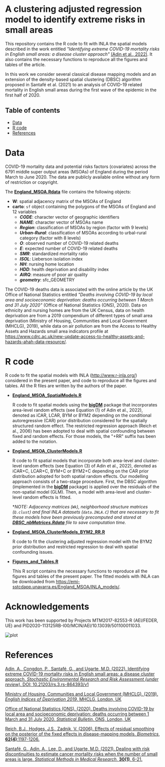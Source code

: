 # A clustering adjusted regression model to identify extreme risks in small areas
This repository contains the R code to fit with INLA the spatial models described in the work entitled _"Identifying extreme COVID-19 mortality risks in English small areas: a disease cluster approach"_ [(Adin et al., 2022)](https://doi.org/10.21203/rs.3.rs-864393/v1). It also contains the necessary functions to reproduce all the figures and tables of the article.

In this work we consider several classical disease mapping models and an extension of the density-based spatial clustering (DBSC) algorithm proposed in Santafé et al. (2021) to an analysis of COVID-19 related mortality in English small areas during the first wave of the epidemic in the first half of 2020. 


## Table of contents

- [Data](#Data)
- [R code](#R-code)
- [References](#References)


# Data
COVID-19 mortality data and potential risks factors (covariates) across the 6791 middle super output areas (MSOAs) of England during the period March to June 2020. The data are publicly available online without any form of restriction or copyright.

The [**England_MSOA.Rdata**](https://github.com/spatialstatisticsupna/DBSC_RR_article/blob/master/data/England_MSOA.Rdata) file contains the following objects:
  - **W**: spatial adjacency matrix of the MSOAs of England
  - **carto**: `sf` object containing the polygons of the MSOAs of England and 12 variables
    - **_CODE_**: character vector of geographic identifiers
    - **_NAME_**: character vector of MSOAs name
    - **_Region_**: classification of MSOAs by region (factor with 9 levels)
    - **_Urban-Rural_**: classification of MSOAs according to urbal-rural category (factor with 8 levels)
    - **_O_**: observed number of COVID-19 related deaths
    - **_E_**: expected number of COVID-19 related deaths
    - **_SMR_**: standardized mortality ratio
    - **_ISOL_**: Lieberson isolation index
    - **_NH_**: nursing home location
    - **_HDD_**: health deprivation and disability index
    - **_AIRQ_**: measure of poor air quality
    - **_geometry_**: sfc_GEOMETRY
  

The COVID-19 deaths data is associated with the online article by the UK Office of National Statistics entitled _"Deaths involving COVID-19 by local area and socioeconomic deprivation: deaths occurring between 1 March and 31 July 2020"_ (Office of National Statistics (ONS), 2020). Data on ethnicity and nursing homes are from the UK Census, data on health deprivation are from a 2019 compendium of different types of small area deprivation (Ministry of Housing, Communities and Local Government (MHCLG), 2019), while data on air pollution are from the Access to Healthy Assets and Hazards small area indicators profile at https://www.cdrc.ac.uk/new-update-access-to-healthy-assets-and-hazards-ahah-data-resource/.


# R code
R code to fit the spatial models with INLA (http://www.r-inla.org/) considered in the present paper, and code to reproduce all the figures and tables. All the R files are written by the authors of the paper.

- [**England_MSOA_SpatialModels.R**](https://github.com/spatialstatisticsupna/DBSC_RR_article/blob/master/R/England_MSOA_SpatialModels.R)

  R code to fit spatial models using the [**bigDM**](https://github.com/spatialstatisticsupna/bigDM) package that incorporates area-level random effects (see Equation (1) of Adin et al., 2022), denoted as iCAR, LCAR, BYM or BYM2 depending on the conditional autoregressive (CAR) prior distribution considered for the spatially structured random effect. The restricted regression approach (Reich et al., 2006) has been adopted to deal with spatial confounding between fixed and random effects. For those models, the "+RR" suffix has been added to the notation.

- [**England_MSOA_ClusterModels.R**](https://github.com/spatialstatisticsupna/DBSC_RR_article/blob/master/R/England_MSOA_ClusterModels.R)

  R code to fit spatial models that incorporate both area-level and cluster-level random effects (see Equation (3) of Adin et al., 2022), denoted as iCAR+C, LCAR+C, BYM+C or BYM2+C depending on the CAR prior distribution adopted for both spatial random effects. Our modelling approach consists of a two-stage procedure. First, the DBSC algorithm (implemented in the [**bigDM**](https://github.com/spatialstatisticsupna/bigDM) package) is applied over the residuals of the non-spatial model (GLM). Then, a model with area-level and cluster-level random effects is fitted.
  
  *_NOTE: Adjacency matrices (`Wk`), neighborhood structure matrices (`Q.clust`) and final INLA datasets (`data.INLA.C`) that are necessary to fit these models have been previously precomputed and stored at [**DBSC_nbMatrices.Rdata**](https://github.com/spatialstatisticsupna/DBSC_RR_article/blob/master/R/DBSC_nbMatrices.Rdata) file to save computation time._

- [**England_MSOA_ClusterModels_BYM2_RR.R**](https://github.com/spatialstatisticsupna/DBSC_RR_article/blob/master/R/England_MSOA_ClusterModels_BYM2_RR.R)
  
  R code to fit the clustering adjusted regression model with the BYM2 prior distribution and restricted regression to deal with spatial confounding issues.

- [**Figures_and_Tables.R**](https://github.com/spatialstatisticsupna/DBSC_RR_article/blob/master/R/Figures_and_Tables.R)
  
  This R script contains the necessary functions to reproduce all the figures and tables of the present paper. The fitted models with INLA can be downloaded from https://emi-sstcdapp.unavarra.es/England_MSOA/INLA_models/.
  
  
# Acknowledgements
This work has been supported by Projects MTM2017-82553-R (AEI/FEDER, UE) and PID2020-113125RB-I00/MCIN/AEI/10.13039/501100011033. 

![plot](https://github.com/spatialstatisticsupna/bigDM/blob/master/micin-aei.jpg)


# References
[Adin, A., Congdon, P., Santafé, G., and Ugarte, M.D. (2022). Identifying extreme COVID-19 mortality risks in English small areas: a disease cluster approach. _Stochastic Environmental Research and Risk Assessment (under review)_. DOI: 10.21203/rs.3.rs-864393/v1](https://www.researchsquare.com/article/rs-864393/v1)

[Ministry of Housing, Communities and Local Government (MHCLG). (2019). _English Indices of Deprivation 2019_. MHCLG, London, UK](https://dera.ioe.ac.uk/34259/1/IoD2019_Technical_Report.pdf)

[Office of National Statistics (ONS). (2020). Deaths involving COVID-19 by local area and socioeconomic deprivation: deaths occurring between 1 March and 31 July 2020. _Statistical Bulletin_. ONS, London, UK](https://backup.ons.gov.uk/wp-content/uploads/sites/3/2020/08/Deaths-involving-COVID-19-by-local-area-and-socioeconomic-deprivation-deaths-occurring-between-1-March-and-31-.pdf)

[Reich, B.J., Hodges, J.S., Zadnik, V. (2006). Effects of residual smoothing on the posterior of the fixed effects in disease-mapping models. _Biometrics_, **62(4)**:1197-1206.](https://doi.org/10.1111/j.1541-0420.2006.00617.x)

[Santafé, G., Adin, A., Lee, D., and Ugarte, M.D. (2021). Dealing with risk discontinuities to estimate cancer mortality risks when the number of small areas is large. _Statistical Methods in Medical Research_, __30(1)__, 6-21.](https://doi.org/10.1177/0962280220946502) 
